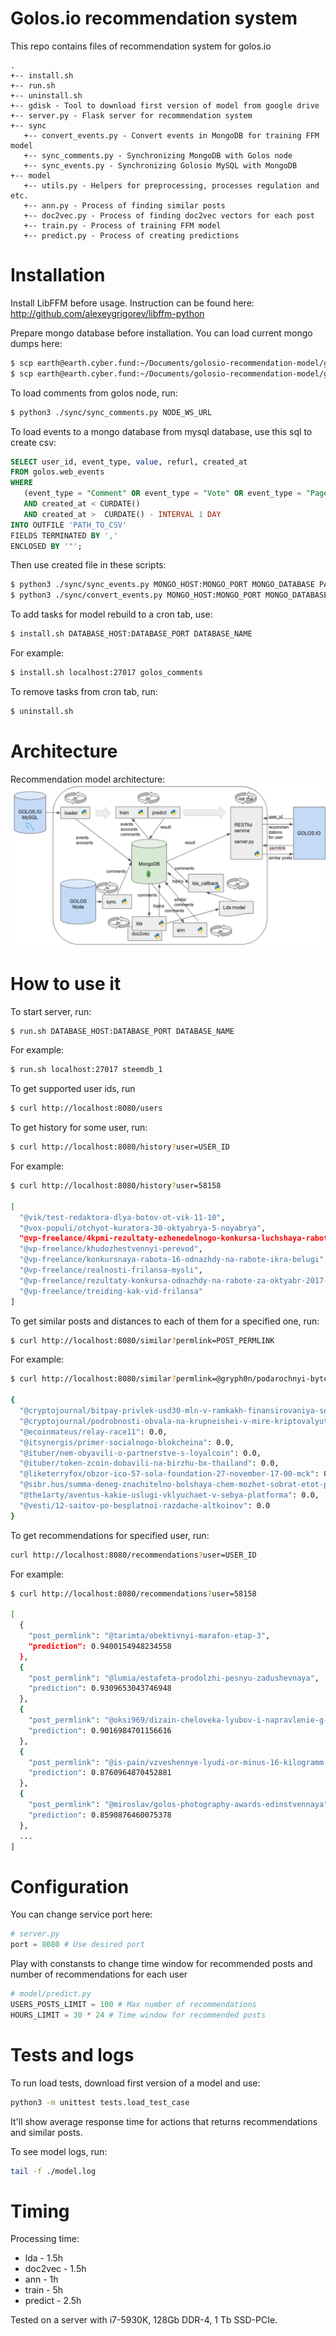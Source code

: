 # Golos.io recommendation system

This repo contains files of recommendation system for golos.io

```
.
+-- install.sh
+-- run.sh
+-- uninstall.sh
+-- gdisk - Tool to download first version of model from google drive 
+-- server.py - Flask server for recommendation system
+-- sync
   +-- convert_events.py - Convert events in MongoDB for training FFM model
   +-- sync_comments.py - Synchronizing MongoDB with Golos node
   +-- sync_events.py - Synchronizing Golosio MySQL with MongoDB
+-- model
   +-- utils.py - Helpers for preprocessing, processes regulation and etc.
   +-- ann.py - Process of finding similar posts
   +-- doc2vec.py - Process of finding doc2vec vectors for each post
   +-- train.py - Process of training FFM model
   +-- predict.py - Process of creating predictions
```
# Installation

Install LibFFM before usage. Instruction can be found here: http://github.com/alexeygrigorev/libffm-python

Prepare mongo database before installation. You can load current mongo dumps here:
```bash
$ scp earth@earth.cyber.fund:~/Documents/golosio-recommendation-model/golosio-recommendation-dump-comment.json ./
$ scp earth@earth.cyber.fund:~/Documents/golosio-recommendation-model/golosio-recommendation-dump-event.json ./
```

To load comments from golos node, run:
```bash
$ python3 ./sync/sync_comments.py NODE_WS_URL
```

To load events to a mongo database from mysql database, use this sql to create csv:
```sql
SELECT user_id, event_type, value, refurl, created_at
FROM golos.web_events 
WHERE 
   (event_type = "Comment" OR event_type = "Vote" OR event_type = "PageView") 
   AND created_at < CURDATE()
   AND created_at >  CURDATE() - INTERVAL 1 DAY
INTO OUTFILE 'PATH_TO_CSV'
FIELDS TERMINATED BY ',' 
ENCLOSED BY '"';
```
Then use created file in these scripts:
```bash
$ python3 ./sync/sync_events.py MONGO_HOST:MONGO_PORT MONGO_DATABASE PATH_TO_CSV
$ python3 ./sync/convert_events.py MONGO_HOST:MONGO_PORT MONGO_DATABASE
```

To add tasks for model rebuild to a cron tab, use:
```bash
$ install.sh DATABASE_HOST:DATABASE_PORT DATABASE_NAME
```

For example:
```bash
$ install.sh localhost:27017 golos_comments
```

To remove tasks from cron tab, run:
```bash
$ uninstall.sh
```
# Architecture

Recommendation model architecture: ![Recommendation model architecture](architecture.png)

# How to use it

To start server, run:
```bash
$ run.sh DATABASE_HOST:DATABASE_PORT DATABASE_NAME
```

For example:
```bash
$ run.sh localhost:27017 steemdb_1
```

To get supported user ids, run
```bash
$ curl http://localhost:8080/users
```

To get history for some user, run:
```bash
$ curl http://localhost:8080/history?user=USER_ID
```

For example:
```bash
$ curl http://localhost:8080/history?user=58158

[
  "@vik/test-redaktora-dlya-botov-ot-vik-11-10", 
  "@vox-populi/otchyot-kuratora-30-oktyabrya-5-noyabrya", 
  "@vp-freelance/4kpmi-rezultaty-ezhenedelnogo-konkursa-luchshaya-rabota-po-itogam-nedeli", 
  "@vp-freelance/khudozhestvennyi-perevod", 
  "@vp-freelance/konkursnaya-rabota-16-odnazhdy-na-rabote-ikra-belugi", 
  "@vp-freelance/realnosti-frilansa-mysli", 
  "@vp-freelance/rezultaty-konkursa-odnazhdy-na-rabote-za-oktyabr-2017-goda", 
  "@vp-freelance/treiding-kak-vid-frilansa"
]
```

To get similar posts and distances to each of them for a specified one, run:
```bash
$ curl http://localhost:8080/similar?permlink=POST_PERMLINK
```

For example:

```bash
$ curl http://localhost:8080/similar?permlink=@gryph0n/podarochnyi-byteball

{
  "@cryptojournal/bitpay-privlek-usd30-mln-v-ramkakh-finansirovaniya-serii-v": 0.0, 
  "@cryptojournal/podrobnosti-obvala-na-krupneishei-v-mire-kriptovalyutnoi-birzhe-bitfinex": 0.0, 
  "@ecoinmateus/relay-race11": 0.0, 
  "@itsynergis/primer-socialnogo-blokcheina": 0.0, 
  "@ituber/nem-obyavili-o-partnerstve-s-loyalcoin": 0.0, 
  "@ituber/token-zcoin-dobavili-na-birzhu-bx-thailand": 0.0, 
  "@liketerryfox/obzor-ico-57-sola-foundation-27-november-17-00-mck": 0.0, 
  "@sibr.hus/summa-deneg-znachitelno-bolshaya-chem-mozhet-sobrat-etot-post-naidenaya-na-progulke": 0.0, 
  "@the1arty/aventus-kakie-uslugi-vklyuchaet-v-sebya-platforma": 0.0, 
  "@vesti/12-saitov-po-besplatnoi-razdache-altkoinov": 0.0
}
```

To get recommendations for specified user, run:
```bash
curl http://localhost:8080/recommendations?user=USER_ID
```

For example:
```bash
$ curl http://localhost:8080/recommendations?user=58158

[
  {
    "post_permlink": "@tarimta/obektivnyi-marafon-etap-3", 
    "prediction": 0.9400154948234558
  }, 
  {
    "post_permlink": "@lumia/estafeta-prodolzhi-pesnyu-zadushevnaya", 
    "prediction": 0.9309653043746948
  }, 
  {
    "post_permlink": "@oksi969/dizain-cheloveka-lyubov-i-napravlenie-g-centr", 
    "prediction": 0.9016984701156616
  }, 
  {
    "post_permlink": "@is-pain/vzveshennye-lyudi-or-minus-16-kilogramm-za-dva-mesyaca", 
    "prediction": 0.8760964870452881
  }, 
  {
    "post_permlink": "@miroslav/golos-photography-awards-edinstvennaya", 
    "prediction": 0.8590876460075378
  },
  ...
]

```

# Configuration

You can change service port here:

```python
# server.py
port = 8080 # Use desired port
```

Play with constansts to change time window for recommended posts and number of recommendations for each user

```python
# model/predict.py
USERS_POSTS_LIMIT = 100 # Max number of recommendations
HOURS_LIMIT = 30 * 24 # Time window for recommended posts
```

# Tests and logs

To run load tests, download first version of a model and use:
```bash
python3 -m unittest tests.load_test_case
```

It'll show average response time for actions that returns recommendations and similar posts.

To see model logs, run:
```bash
tail -f ./model.log
```

# Timing
Processing time:
- lda - 1.5h
- doc2vec - 1.5h
- ann - 1h
- train - 5h
- predict - 2.5h

Tested on a server with i7-5930K, 128Gb DDR-4, 1 Tb SSD-PCIe.
